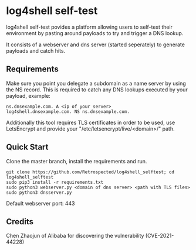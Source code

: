 log4shell self-test
=================
log4shell self-test povides a platform allowing users to self-test their environment by pasting around payloads to try and trigger a DNS lookup.

It consists of a webserver and dns server (started seperately) to generate payloads and catch hits.

Requirements
---------------
Make sure you point you delegate a subdomain as a name server by using the NS record. This is required to catch any DNS lookups executed by your payload, example:

```
ns.dnsexample.com. A <ip of your server>
log4shell.dnsexample.com. NS ns.dnsexample.com.
```

Additionally this tool requires TLS certificates in order to be used, use LetsEncrypt and provide your "/etc/letsencrypt/live/\<domain\>/" path.

Quick Start
---------------
Clone the master branch, install the requirements and run.

```
git clone https://github.com/Retrospected/log4shell_selftest; cd log4shell_selftest
sudo pip3 install -r requirements.txt
sudo python3 webserver.py <domain of dns server> <path with TLS files>
sudo python3 dnsserver.py
```

Default webserver port: 443

Credits
---------------
Chen Zhaojun of Alibaba for discovering the vulnerability (CVE-2021-44228)

